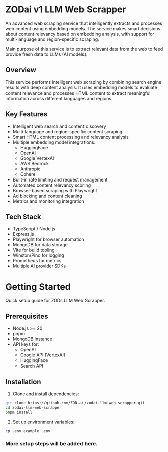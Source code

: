 # ZODai v1 LLM Web Scrapper

An advanced web scraping service that intelligently extracts and processes web content using embedding models. The service makes smart decisions about content relevancy based on embedding analysis, with support for multi-language and region-specific scraping.

Main purpose of this service is to extract relevant data from the web to feed provide fresh data to LLMs (AI models).

## Overview

This service performs intelligent web scraping by combining search engine results with deep content analysis. It uses embedding models to evaluate content relevance and processes HTML content to extract meaningful information across different languages and regions.

## Key Features

- Intelligent web search and content discovery
- Multi-language and region-specific content scraping
- Smart HTML content processing and relevancy analysis
- Multiple embedding model integrations:
  - HuggingFace
  - OpenAI
  - Google VertexAI
  - AWS Bedrock
  - Anthropic
  - Cohere
- Built-in rate limiting and request management
- Automated content relevancy scoring
- Browser-based scraping with Playwright
- Ad blocking and content cleaning
- Metrics and monitoring integration

## Tech Stack

- TypeScript / Node.js
- Express.js
- Playwright for browser automation
- MongoDB for data storage
- Vite for build tooling
- Winston/Pino for logging
- Prometheus for metrics
- Multiple AI provider SDKs

# Getting Started

Quick setup guide for ZODs LLM Web Scrapper.

## Prerequisites

- Node.js >= 20
- pnpm
- MongoDB instance
- API keys for:
  - OpenAI
  - Google API (VertexAI)
  - HuggingFace
  - Search API

## Installation

1. Clone and install dependencies:
```bash
git clone https://github.com/ZOD-ai/zodai-llm-web-scrapper.git
cd zodai-llm-web-scrapper
pnpm install
```

2. Set up environment variables:
```bash
cp .env.example .env
```

### More setup steps will be added here.
